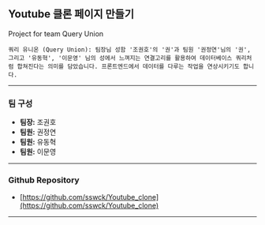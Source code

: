 ## Youtube 클론 페이지 만들기
Project for team Query Union
```
쿼리 유니온 (Query Union): 팀장님 성함 '조권호'의 '권'과 팀원 '권정연'님의 '권', 그리고 '유동혁', '이문영' 님의 성에서 느껴지는 연결고리를 활용하여 데이터베이스 쿼리처럼 합쳐진다는 의미를 담았습니다. 프론트엔드에서 데이터를 다루는 작업을 연상시키기도 합니다.
```

---

### 팀 구성

* **팀장:** 조권호
* **팀원:** 권정연
* **팀원:** 유동혁
* **팀원:** 이문영

---

### Github Repository

* [https://github.com/sswck/Youtube_clone](https://github.com/sswck/Youtube_clone)

---
